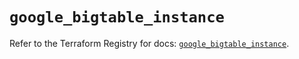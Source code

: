 # `google_bigtable_instance`

Refer to the Terraform Registry for docs: [`google_bigtable_instance`](https://registry.terraform.io/providers/hashicorp/google/6.19.0/docs/resources/bigtable_instance).
